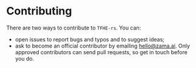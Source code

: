 # Contributing

There are two ways to contribute to `TFHE-rs`. You can:

* open issues to report bugs and typos and to suggest ideas;
* ask to become an official contributor by emailing hello@zama.ai. Only approved contributors can send pull requests, so get in touch before you do.
